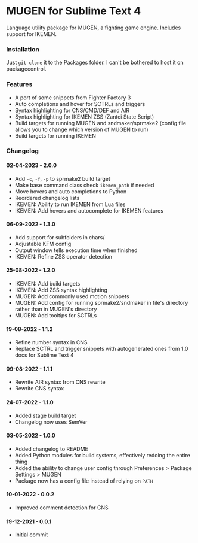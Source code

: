 # MUGEN for Sublime Text 4

Language utility package for MUGEN, a fighting game engine. Includes support for IKEMEN.

### Installation

Just `git clone` it to the Packages folder. I can't be bothered to host it on packagecontrol.

### Features

- A port of some snippets from Fighter Factory 3
- Auto completions and hover for SCTRLs and triggers
- Syntax highlighting for CNS/CMD/DEF and AIR
- Syntax highlighting for IKEMEN ZSS (Zantei State Script)
- Build targets for running MUGEN and sndmaker/sprmake2 (config file allows you to change which version of MUGEN to run)
- Build targets for running IKEMEN

### Changelog

#### 02-04-2023 - 2.0.0
- Add `-c`, `-f`, `-p` to sprmake2 build target
- Make base command class check `ikemen_path` if needed
- Move hovers and auto completions to Python
- Reordered changelog lists
- IKEMEN: Ability to run IKEMEN from Lua files
- IKEMEN: Add hovers and autocomplete for IKEMEN features

#### 06-09-2022 - 1.3.0
- Add support for subfolders in chars/
- Adjustable KFM config
- Output window tells execution time when finished
- IKEMEN: Refine ZSS operator detection

#### 25-08-2022 - 1.2.0
- IKEMEN: Add build targets
- IKEMEN: Add ZSS syntax highlighting
- MUGEN: Add commonly used motion snippets
- MUGEN: Add config for running sprmake2/sndmaker in file's directory rather than in MUGEN's directory
- MUGEN: Add tooltips for SCTRLs

#### 19-08-2022 - 1.1.2
- Refine number syntax in CNS 
- Replace SCTRL and trigger snippets with autogenerated ones from 1.0 docs for Sublime Text 4

#### 09-08-2022 - 1.1.1
- Rewrite AIR syntax from CNS rewrite
- Rewrite CNS syntax

#### 24-07-2022 - 1.1.0
- Added stage build target
- Changelog now uses SemVer

#### 03-05-2022 - 1.0.0
- Added changelog to README
- Added Python modules for build systems, effectively redoing the entire thing
- Added the ability to change user config through Preferences > Package Settings > MUGEN
- Package now has a config file instead of relying on `PATH`

#### 10-01-2022 - 0.0.2
- Improved comment detection for CNS

#### 19-12-2021 - 0.0.1
- Initial commit